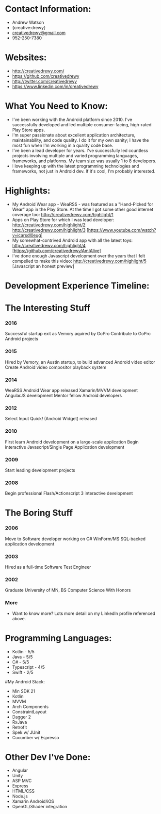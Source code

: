 # Contact Information:

- Andrew Watson
- {creative:drewy}
- creativedrewy@gmail.com
- 952-250-7380

# Websites:

- http://creativedrewy.com/
- https://github.com/creativedrewy
- http://twitter.com/creativedrewy
- https://www.linkedin.com/in/creativedrewy

# What You Need to Know:

- I've been working with the Android platform since 2010. I've successfully developed and led multiple consumer-facing, high-rated Play Store apps.
- I'm super passionate about excellent application architecture, maintainability, and code quality. I do it for my own sanity; I have the most fun when I'm working in a quality code base.
- I've been a lead developer for years. I've successfully led countless projects involving multiple and varied programming languages, frameworks, and platforms. My team size was usually 1 to 8 developers.
- I love keeping up with the latest programming technologies and frameworks, not just in Android dev. If it's cool, I'm probably interested.

# Highlights:

- My Android Wear app - WeaRSS - was featured as a "Hand-Picked for Wear" app in the Play Store. At the time I got some other good internet coverage too:
http://creativedrewy.com/highlight/1
- Apps on Play Store for which I was lead developer:
http://creativedrewy.com/highlight/2<br/>
http://creativedrewy.com/highlight/3 [https://www.youtube.com/watch?v=icarsdl0eug]
- My somewhat-contrived Android app with all the latest toys:
http://creativedrewy.com/highlight/4 [https://github.com/creativedrewy/AmIAlive]
- I've done enough Javascript development over the years that I felt compelled to make this video:
http://creativedrewy.com/highlight/5 [Javascript an honest preview]

# Development Experience Timeline:

The Interesting Stuff
=====================

### 2016
Successful startup exit as Vemory aquired by GoPro
Contribute to GoPro Android projects

### 2015
Hired by Vemory, an Austin startup, to build advanced Android video editor
Create Android video compositor playback system

### 2014
WeaRSS Android Wear app released
Xamarin/MVVM development
AngularJS development
Mentor fellow Android developers

### 2012
Select Input Quick! (Android Widget) released

### 2010
First learn Android development on a large-scale application
Begin interactive Javascript/Single Page Application development

### 2009
Start leading development projects

### 2008
Begin professional Flash/Actionscript 3 interactive development

The Boring Stuff
================

### 2006
Move to Software developer working on C# WinForm/MS SQL-backed application development

### 2003
Hired as a full-time Software Test Engineer

### 2002
Graduate University of MN, BS Computer Science With Honors

### More

- Want to know more? Lots more detail on my LinkedIn profile referenced above.

# Programming Languages:

- Kotlin - 5/5
- Java - 5/5
- C# - 5/5
- Typescript - 4/5
- Swift - 2/5

#My Android Stack:

- Min SDK 21
- Kotlin
- MVVM
- Arch Components
- ConstraintLayout
- Dagger 2
- RxJava
- Retrofit
- Spek w/ JUnit
- Cucumber w/ Espresso

# Other Dev I've Done:

- Angular
- Unity
- ASP MVC
- Express
- HTML/CSS
- Node.js
- Xamarin Android/iOS
- OpenGL/Shader integration